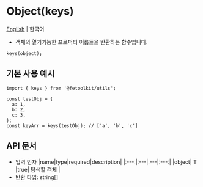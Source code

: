 # Object(keys)

[English](../en/object_keys.md) | 한국어

- 객체의 열거가능한 프로퍼티 이름들을 반환하는 함수입니다.

```tsx
keys(object);
```

## 기본 사용 예시

```tsx
import { keys } from '@fetoolkit/utils';

const testObj = {
  a: 1,
  b: 2,
  c: 3,
};
const keyArr = keys(testObj); // ['a', 'b', 'c']
```

## API 문서

- 입력 인자
  |name|type|required|description|
  |:---:|:---|:---|:---:|
  |object| T |true| 탐색할 객체 |
- 반환 타입: string[]
